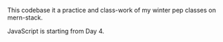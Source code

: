 This codebase it a practice and class-work of my winter pep classes on mern-stack.

JavaScript is starting from Day 4.
